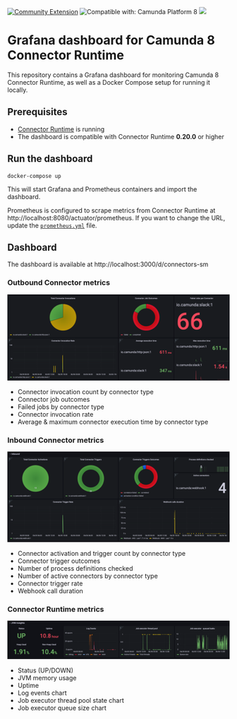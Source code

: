 [![Community Extension](https://img.shields.io/badge/Community%20Extension-An%20open%20source%20community%20maintained%20project-FF4700)](https://github.com/camunda-community-hub/community)
![Compatible with: Camunda Platform 8](https://img.shields.io/badge/Compatible%20with-Camunda%20Platform%208-0072Ce)
[![](https://img.shields.io/badge/Lifecycle-Stable-brightgreen)](https://github.com/Camunda-Community-Hub/community/blob/main/extension-lifecycle.md#stable-)

# Grafana dashboard for Camunda 8 Connector Runtime

This repository contains a Grafana dashboard for monitoring Camunda 8 Connector Runtime, as well
as a Docker Compose setup for running it locally.

## Prerequisites

- [Connector Runtime](https://github.com/camunda/connectors-bundle/tree/main/connector-runtime) is running
- The dashboard is compatible with Connector Runtime **0.20.0** or higher

## Run the dashboard

```shell
docker-compose up
```

This will start Grafana and Prometheus containers and import the dashboard.

Prometheus is configured to scrape metrics from Connector Runtime at http://localhost:8080/actuator/prometheus.
If you want to change the URL, update the [`prometheus.yml`](prometheus/prometheus.yml) file.

## Dashboard

The dashboard is available at http://localhost:3000/d/connectors-sm

### Outbound Connector metrics

![outbound connector metrics](img/dashboard-outbound.png)

- Connector invocation count by connector type
- Connector job outcomes
- Failed jobs by connector type
- Connector invocation rate
- Average & maximum connector execution time by connector type

### Inbound Connector metrics

![inbound connector metrics](img/dashboard_inbound.png)

- Connector activation and trigger count by connector type
- Connector trigger outcomes
- Number of process definitions checked
- Number of active connectors by connector type
- Connector trigger rate
- Webhook call duration

### Connector Runtime metrics

![connector_runtime_metrics](img/dashboard-runtime.png)

- Status (UP/DOWN)
- JVM memory usage
- Uptime
- Log events chart
- Job executor thread pool state chart
- Job executor queue size chart
